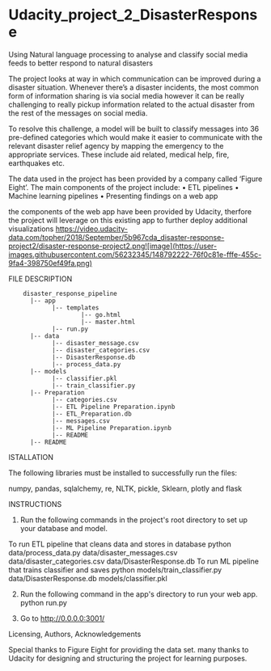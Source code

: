 # Udacity_project_2_DisasterResponse
Using Natural language processing to analyse and classify social media feeds to better respond to natural disasters
 

The project looks at way in which communication can be improved during a disaster situation. Whenever there’s a disaster incidents, the most common form of information sharing is via social media however it can be really challenging to really pickup information related to the actual disaster from the rest of the messages on social media.

To resolve this challenge, a model will be built to classify messages into 36 pre-defined categories which would make it easier to communicate with the relevant disaster relief agency by mapping the emergency to the appropriate services. These include aid related, medical help, fire, earthquakes etc.

The data used in the project has been provided by a company called ‘Figure Eight’. The main components of the project include:
•	ETL pipelines
•	Machine learning pipelines
•	Presenting findings on a web app

the components of the web app have been provided by Udacity, therfore the project will leverage on this existing app to further deploy additional visualizations 
https://video.udacity-data.com/topher/2018/September/5b967cda_disaster-response-project2/disaster-response-project2.png![image](https://user-images.githubusercontent.com/56232345/148792222-76f0c81e-fffe-455c-9fa4-398750ef49fa.png)


FILE DESCRIPTION

        disaster_response_pipeline
          |-- app
                |-- templates
                        |-- go.html
                        |-- master.html
                |-- run.py
          |-- data
                |-- disaster_message.csv
                |-- disaster_categories.csv
                |-- DisasterResponse.db
                |-- process_data.py
          |-- models
                |-- classifier.pkl
                |-- train_classifier.py
          |-- Preparation
                |-- categories.csv
                |-- ETL Pipeline Preparation.ipynb
                |-- ETL_Preparation.db
                |-- messages.csv
                |-- ML Pipeline Preparation.ipynb
                |-- README
          |-- README
          
          
ISTALLATION
 
The following libraries must be installed to successfully run the files:

numpy, pandas, sqlalchemy, re, NLTK, pickle, Sklearn, plotly and flask 

INSTRUCTIONS

1. Run the following commands in the project's root directory to set up your database and model.

To run ETL pipeline that cleans data and stores in database python data/process_data.py data/disaster_messages.csv data/disaster_categories.csv data/DisasterResponse.db
To run ML pipeline that trains classifier and saves python models/train_classifier.py data/DisasterResponse.db models/classifier.pkl

2. Run the following command in the app's directory to run your web app. python run.py

3. Go to http://0.0.0.0:3001/
 
Licensing, Authors, Acknowledgements

Special thanks to Figure Eight for providing the data set.
many thanks to Udacity for designing and structuring the project for learning purposes.

